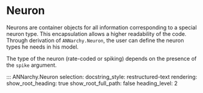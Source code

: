 # Neuron

Neurons are container objects for all information corresponding to a
special neuron type. This encapsulation allows a higher readability of
the code. Through derivation of `ANNarchy.Neuron`, the user can define
the neuron types he needs in his model.

The type of the neuron (rate-coded or spiking) depends on the presence
of the `spike` argument.

::: ANNarchy.Neuron
    selection:
      docstring_style: restructured-text
    rendering:
      show_root_heading: true
      show_root_full_path: false
      heading_level: 2